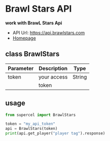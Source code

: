 # Brawl Stars API

**work with BrawL Stars Api**
  * API Url: https://api.brawlstars.com
  * [Homepage](https://developer.brawlstars.com)

## class BrawlStars

| Parameter | Description  |  Type  |
|-----------|--------------|--------|
|  token    | your access  | String |
            |  token       |
## usage
```python
from supercel import BrawlStars

token = "my_api_token"
api = BrawlStars(token)
print(api.get_player("player tag").response)
``` 


